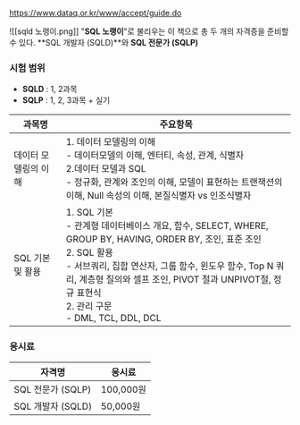 https://www.dataq.or.kr/www/accept/guide.do

![[sqld 노랭이.png]]
"**SQL 노랭이**"로 불리우는 이 책으로 총 두 개의 자격증을 준비할 수 있다.
**SQL 개발자 (SQLD)**와 **SQL 전문가 (SQLP)**

### 시험 범위
- **SQLD** : 1, 2과목
- **SQLP** : 1, 2, 3과목 + 실기


| 과목명         | 주요항목                                                                                                                                                                                                                               |
| ----------- | ---------------------------------------------------------------------------------------------------------------------------------------------------------------------------------------------------------------------------------- |
| 데이터 모델링의 이해 | 1. 데이터 모델링의 이해<br/>- 데이터모델의 이해, 엔터티, 속성, 관계, 식별자<br/>2.데이터 모델과 SQL<br/>- 정규화, 관계와 조인의 이해, 모델이 표현하는 트랜잭션의 이해, Null 속성의 이해, 본질식별자 vs 인조식별자                                                                                           |
| SQL 기본 및 활용 | 1. SQL 기본<br/>- 관계형 데이터베이스 개요, 함수,  SELECT, WHERE, GROUP BY, HAVING, ORDER BY, 조인, 표준 조인<br/>2. SQL 활용<br/>- 서브쿼리, 집합 연산자, 그룹 함수, 윈도우 함수, Top N 쿼리, 계층형 질의와 셀프 조인, PIVOT 절과 UNPIVOT절, 정규 표현식<br/>2. 관리 구문<br/>- DML, TCL, DDL, DCL |


### 응시료

|자격명|응시료|
|-|-|
|SQL 전문가 (SQLP)|100,000원|
|SQL 개발자 (SQLD)|50,000원|
